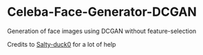 # Celeba-Face-Generator-DCGAN
Generation of face images using DCGAN without feature-selection

Credits to [Salty-duck0](https://github.com/Salty-duck0) for a lot of help
